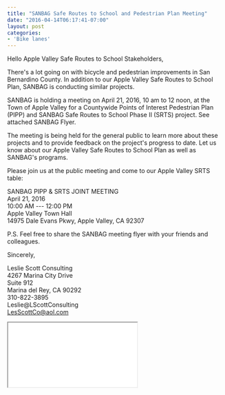 ```yaml
---
title: "SANBAG Safe Routes to School and Pedestrian Plan Meeting"
date: "2016-04-14T06:17:41-07:00"
layout: post
categories:
- 'Bike lanes'
---
```


Hello Apple Valley Safe Routes to School Stakeholders,

There's a lot going on with bicycle and pedestrian improvements in San Bernardino County. In addition to our Apple Valley Safe Routes to School Plan, SANBAG is conducting similar projects.

SANBAG is holding a meeting on April 21, 2016, 10 am to 12 noon, at the Town of Apple Valley for a Countywide Points of Interest Pedestrian Plan (PIPP) and SANBAG Safe Routes to School Phase II (SRTS) project. See attached SANBAG Flyer.

The meeting is being held for the general public to learn more about these projects and to provide feedback on the project's progress to date. Let us know about our Apple Valley Safe Routes to School Plan as well as SANBAG's programs.

Please join us at the public meeting and come to our Apple Valley SRTS table:

SANBAG PIPP &amp; SRTS JOINT MEETING  
April 21, 2016  
10:00 AM --- 12:00 PM  
Apple Valley Town Hall  
14975 Dale Evans Pkwy, Apple Valley, CA 92307

P.S. Feel free to share the SANBAG meeting flyer with your friends and colleagues.

Sincerely,

Leslie Scott Consulting  
4267 Marina City Drive  
Suite 912  
Marina del Rey, CA 90292  
310-822-3895  
Leslie@LScottConsulting  
LesScottCo@aol.com

<iframe class="pdf" src="/assets/pdf/20160414-SanBAG-PIPP-SRTS-Meeting.pdf"></iframe>
